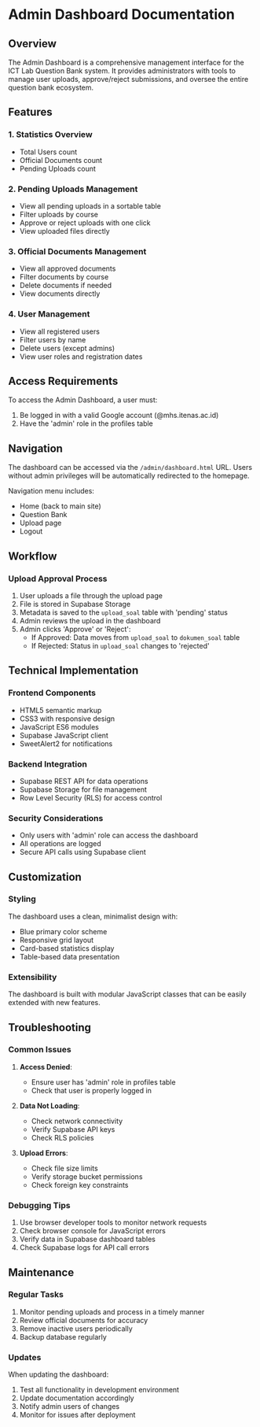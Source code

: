 # Admin Dashboard Documentation

## Overview

The Admin Dashboard is a comprehensive management interface for the ICT Lab Question Bank system. It provides administrators with tools to manage user uploads, approve/reject submissions, and oversee the entire question bank ecosystem.

## Features

### 1. Statistics Overview
- Total Users count
- Official Documents count
- Pending Uploads count

### 2. Pending Uploads Management
- View all pending uploads in a sortable table
- Filter uploads by course
- Approve or reject uploads with one click
- View uploaded files directly

### 3. Official Documents Management
- View all approved documents
- Filter documents by course
- Delete documents if needed
- View documents directly

### 4. User Management
- View all registered users
- Filter users by name
- Delete users (except admins)
- View user roles and registration dates

## Access Requirements

To access the Admin Dashboard, a user must:
1. Be logged in with a valid Google account (@mhs.itenas.ac.id)
2. Have the 'admin' role in the profiles table

## Navigation

The dashboard can be accessed via the `/admin/dashboard.html` URL. Users without admin privileges will be automatically redirected to the homepage.

Navigation menu includes:
- Home (back to main site)
- Question Bank
- Upload page
- Logout

## Workflow

### Upload Approval Process
1. User uploads a file through the upload page
2. File is stored in Supabase Storage
3. Metadata is saved to the `upload_soal` table with 'pending' status
4. Admin reviews the upload in the dashboard
5. Admin clicks 'Approve' or 'Reject':
   - If Approved: Data moves from `upload_soal` to `dokumen_soal` table
   - If Rejected: Status in `upload_soal` changes to 'rejected'

## Technical Implementation

### Frontend Components
- HTML5 semantic markup
- CSS3 with responsive design
- JavaScript ES6 modules
- Supabase JavaScript client
- SweetAlert2 for notifications

### Backend Integration
- Supabase REST API for data operations
- Supabase Storage for file management
- Row Level Security (RLS) for access control

### Security Considerations
- Only users with 'admin' role can access the dashboard
- All operations are logged
- Secure API calls using Supabase client

## Customization

### Styling
The dashboard uses a clean, minimalist design with:
- Blue primary color scheme
- Responsive grid layout
- Card-based statistics display
- Table-based data presentation

### Extensibility
The dashboard is built with modular JavaScript classes that can be easily extended with new features.

## Troubleshooting

### Common Issues

1. **Access Denied**: 
   - Ensure user has 'admin' role in profiles table
   - Check that user is properly logged in

2. **Data Not Loading**:
   - Check network connectivity
   - Verify Supabase API keys
   - Check RLS policies

3. **Upload Errors**:
   - Check file size limits
   - Verify storage bucket permissions
   - Check foreign key constraints

### Debugging Tips

1. Use browser developer tools to monitor network requests
2. Check browser console for JavaScript errors
3. Verify data in Supabase dashboard tables
4. Check Supabase logs for API call errors

## Maintenance

### Regular Tasks

1. Monitor pending uploads and process in a timely manner
2. Review official documents for accuracy
3. Remove inactive users periodically
4. Backup database regularly

### Updates

When updating the dashboard:
1. Test all functionality in development environment
2. Update documentation accordingly
3. Notify admin users of changes
4. Monitor for issues after deployment